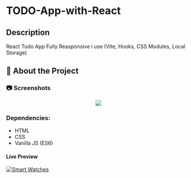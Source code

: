 # TODO-App-with-React


## Description
React Todo App Fully Reasponsive i use  (Vite, Hooks, CSS Modules, Local Storage)

<!-- About the Project -->
## :star2: About the Project


<!-- Screenshots -->
### :camera: Screenshots

<div align="center"> 
  <img src="https://i.imgur.com/KXXZ1po.png" />
</div>

### Dependencies:

* HTML
* CSS
* Vanilla JS (ES6)

#### Live Preview 

[![Smart Watches](https://dabuttonfactory.com/button.png?t=Live+Demo&f=Open+Sans-Bold&ts=16&tc=fff&hp=45&vp=20&w=180&h=40&c=round&bgt=unicolored&bgc=0275d8 "Click button to open live demo")](https://karimmagdy96.github.io/E-Commerce-Shopping-Cart-from-Scratch-JS/)




